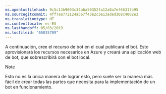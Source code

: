 ```yaml
---
ms.openlocfilehash: 9c5c13b9693c34a6a50352fa12a0a7ef66317b95
ms.sourcegitcommit: 4ff7a8772124a567f43e2c3e13aded368c4002e3
ms.translationtype: HT
ms.contentlocale: es-ES
ms.lasthandoff: 05/03/2019
ms.locfileid: "65035709"
---
```

A continuación, cree el recurso de bot en el cual publicará el bot. Esto aprovisionará los recursos necesarios en Azure y creará una aplicación web de bot, que sobrescribirá con el bot local.

> [!NOTE]
> Esto no es la única manera de lograr esto, pero suele ser la manera más fácil de crear todas las partes que necesita para la implementación de un bot en funcionamiento.

